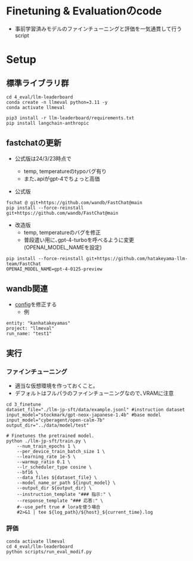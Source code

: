 # Finetuning & Evaluationのcode
- 事前学習済みモデルのファインチューニングと評価を一気通貫して行うscript

# Setup
## 標準ライブラリ群
~~~
cd 4_eval/llm-leaderboard
conda create -n llmeval python=3.11 -y
conda activate llmeval

pip3 install -r llm-leaderboard/requirements.txt
pip install langchain-anthropic
~~~

## fastchatの更新
- 公式版は24/3/23時点で
  - temp, temperatureのtypoバグ有り
  - また､apiがgpt-4でちょっと高価

- 公式版
~~~
fschat @ git+https://github.com/wandb/FastChat@main
pip install --force-reinstall git+https://github.com/wandb/FastChat@main
~~~

- 改造版
  - temp, temperatureのバグを修正
  - 普段遣い用に､gpt-4-turboを呼べるように変更(OPENAI_MODEL_NAMEを設定)
~~~
pip install --force-reinstall git+https://github.com/hatakeyama-llm-team/FastChat
OPENAI_MODEL_NAME=gpt-4-0125-preview
~~~

## wandb関連
- [config](./4_eval/llm-leaderboard/configs/config_eval.yaml)を修正する
  - 例
~~~
entity: "kanhatakeyamas" 
project: "llmeval" 
run_name: "test1" 
~~~


## 実行
### ファインチューニング
- 適当な仮想環境を作っておくこと｡
- デフォルトはフルパラのファインチューニングなので､VRAMに注意
~~~
cd 3_finetune
dataset_file="./llm-jp-sft/data/example.jsonl" #instruction dataset
input_model="stockmark/gpt-neox-japanese-1.4b" #base model
input_model="cyberagent/open-calm-7b"
output_dir="../data/model/test"

# Finetunes the pretrained model.
python ./llm-jp-sft/train.py \
    --num_train_epochs 1 \
    --per_device_train_batch_size 1 \
    --learning_rate 1e-5 \
    --warmup_ratio 0.1 \
    --lr_scheduler_type cosine \
    --bf16 \
    --data_files ${dataset_file} \
    --model_name_or_path ${input_model} \
    --output_dir ${output_dir} \
    --instruction_template "### 指示:" \
    --response_template "### 応答:" \
    #--use_peft true # loraを使う場合
    #2>&1 | tee ${log_path}/${host}_${current_time}.log
~~~

### 評価
~~~
conda activate llmeval
cd 4_eval/llm-leaderboard
python scripts/run_eval_modif.py
~~~


